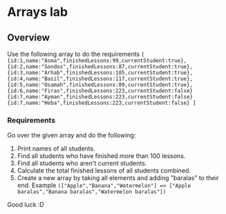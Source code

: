 # Arrays lab

## Overview
Use the following array to do the requirements 
<code>[
  {id:1,name:"Asma",finishedLessons:99,currentStudent:true},
  {id:2,name:"Sondos",finishedLessons:87,currentStudent:true},
  {id:3,name:"Arhab",finishedLessons:105,currentStudent:true},
  {id:4,name:"Basil",finishedLessons:117,currentStudent:true},
  {id:5,name:"Osamah",finishedLessons:89,currentStudent:true},
  {id:6,name:"Firas",finishedLessons:223,currentStudent:false}
  {id:7,name:"Ayman",finishedLessons:223,currentStudent:false}
  {id:7,name:"Heba",finishedLessons:223,currentStudent:false}
  ]</code>

### Requirements
Go over the given array and do the following:
1. Print names of all students.
2. Find all students who have finished more than 100 lessons.
3. Find all students who aren't current students.
4. Calculate the total finished lessons of all students combined.
5. Create a new array by taking all elements and adding "baralas" to their end. Example <code>(["Apple","Banana","Watermelon"] => ["Apple baralas","Banana baralas","Watermelon baralas"])</code>



Good luck :D 
